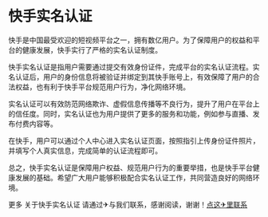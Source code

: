 # 快手实名认证

快手是中国最受欢迎的短视频平台之一，拥有数亿用户。为了保障用户的权益和平台的健康发展，快手实行了严格的实名认证制度。

快手实名认证是指用户需要通过提交有效身份证件，完成平台的实名认证流程。实名认证后，用户的身份信息将被验证并绑定到其快手账号上，有效保障了用户的合法权益，也有利于快手平台规范用户行为，净化网络环境。

实名认证可以有效防范网络欺诈、虚假信息传播等不良行为，提升了用户在平台上的信任度。同时，实名认证也为用户提供了更多的服务和功能，例如参与直播、发布付费内容等。

在快手，用户可以通过个人中心进入实名认证页面，按照指引上传身份证件照片，并填写个人真实信息，完成简单的认证流程即可。

总之，快手实名认证是保障用户权益、规范用户行为的重要举措，也是快手平台健康发展的基础。希望广大用户能够积极配合实名认证工作，共同营造良好的网络环境。

更多 关于快手实名认证 请通过✈与我们联系，感谢阅读，谢谢！[点这✈里联系](https://gg.k02.cc)
